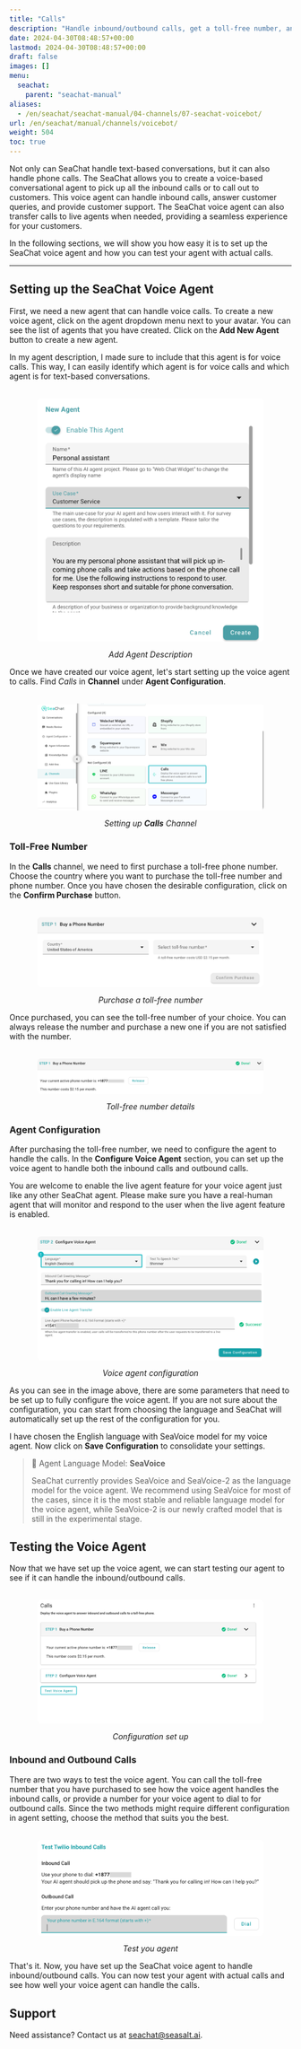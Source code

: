```yaml
---
title: "Calls"
description: "Handle inbound/outbound calls, get a toll-free number, and enable live transfers with  with SeaChat's voice agent."
date: 2024-04-30T08:48:57+00:00
lastmod: 2024-04-30T08:48:57+00:00
draft: false
images: []
menu:
  seachat:
    parent: "seachat-manual"
aliases:
  - /en/seachat/seachat-manual/04-channels/07-seachat-voicebot/
url: /en/seachat/manual/channels/voicebot/  
weight: 504
toc: true
---
```


Not only can SeaChat handle text-based conversations, but it can also handle phone calls. The SeaChat allows you to create a voice-based conversational agent to pick up all the inbound calls or to call out to customers. This voice agent can handle inbound calls, answer customer queries, and provide customer support. The SeaChat voice agent can also transfer calls to live agents when needed, providing a seamless experience for your customers. 

In the following sections, we will show you how easy it is to set up the SeaChat voice agent and how you can test your agent with actual calls.

---

## Setting up the SeaChat Voice Agent

First, we need a new agent that can handle voice calls. To create a new voice agent, click on the agent dropdown menu next to your avatar. You can see the list of agents that you have created. Click on the **Add New Agent** button to create a new agent. 

In my agent description, I made sure to include that this agent is for voice calls. This way, I can easily identify which agent is for voice calls and which agent is for text-based conversations.

<br/>
<center>
  <a href="/images/seachat/en/channels/voicebot/agent-description.png" style="height: 200px; width: 100%; height: 100%;display: flex; justify-content: center; align-items: center; overflow: hidden;" target="_blank">
<img width="80%" style="border-radius: 0.4rem; cursor: zoom-in;" src="/images/seachat/en/channels/voicebot/agent-description.png" alt="SeaChat | VoiceBot | Agent Description">
</a>

*Add Agent Description*
</center>

Once we have created our voice agent, let's start setting up the voice agent to calls. Find *Calls* in **Channel** under **Agent Configuration**. 

<br/>
<center>
  <a href="/images/seachat/en/channels/voicebot/choose-calls.png" style="height: 200px; width: 100%; height: 100%;display: flex; justify-content: center; align-items: center; overflow: hidden;" target="_blank">
<img width="80%" style="border-radius: 0.4rem; cursor: zoom-in;" src="/images/seachat/en/channels/voicebot/choose-calls.png" alt="SeaChat | Messenger | Choose Callee Agent">
</a>

*Setting up **Calls** Channel*
</center>

### Toll-Free Number

In the **Calls** channel, we need to first purchase a toll-free phone number. Choose the country where you want to purchase the toll-free number and phone number. Once you have chosen the desirable configuration,  click on the **Confirm Purchase** button.

<br/>
<center>
  <a href="/images/seachat/en/channels/voicebot/buy-a-number.png" style="height: 200px; width: 100%; height: 100%;display: flex; justify-content: center; align-items: center; overflow: hidden;" target="_blank">
<img width="80%" style="border-radius: 0.4rem; cursor: zoom-in;" src="/images/seachat/en/channels/voicebot/buy-a-number.png" alt="SeaChat | Messenger | Buy a Number">
</a>

*Purchase a toll-free number*
</center>

Once purchased, you can see the toll-free number of your choice. You can always release the number and purchase a new one if you are not satisfied with the number.

<br/>
<center>
  <a href="/images/seachat/en/channels/voicebot/toll-free-number.png" style="height: 200px; width: 100%; height: 100%;display: flex; justify-content: center; align-items: center; overflow: hidden;" target="_blank">
<img width="80%" style="border-radius: 0.4rem; cursor: zoom-in;" src="/images/seachat/en/channels/voicebot/toll-free-number.png" alt="SeaChat | Messenger | Toll Free Number">
</a>

*Toll-free number details*
</center>

### Agent Configuration

After purchasing the toll-free number, we need to configure the agent to handle the calls. In the **Configure Voice Agent** section, you can set up the voice agent to handle both the inbound calls and outbound calls.

You are welcome to enable the live agent feature for your voice agent just like any other SeaChat agent. Please make sure you have a real-human agent that will monitor and respond to the user when the live agent feature is enabled.

<br/>
<center>
  <a href="/images/seachat/en/channels/voicebot/configure-agent.png" style="height: 200px; width: 100%; height: 100%;display: flex; justify-content: center; align-items: center; overflow: hidden;" target="_blank">
<img width="80%" style="border-radius: 0.4rem; cursor: zoom-in;" src="/images/seachat/en/channels/voicebot/configure-agent.png" alt="SeaChat | Messenger | Agent Configuration">
</a>

*Voice agent configuration*
</center>

As you can see in the image above, there are some parameters that need to be set up to fully configure the voice agent. If you are not sure about the configuration, you can start from choosing the language and SeaChat will automatically set up the rest of the configuration for you.

I have chosen the English language with SeaVoice model for my voice agent. Now click on **Save Configuration** to consolidate your settings.

> :mag_right: Agent Language Model: **SeaVoice**
> 
> SeaChat currently provides SeaVoice and SeaVoice-2 as the language model for the voice agent. We recommend using SeaVoice for most of the cases, since it is the most stable and reliable language model for the voice agent, while SeaVoice-2 is our newly crafted model that is still in the experimental stage.

## Testing the Voice Agent

Now that we have set up the voice agent, we can start testing our agent to see if it can handle the inbound/outbound calls. 

<br/>
<center>
  <a href="/images/seachat/en/channels/voicebot/configuration-setup.png" style="height: 200px; width: 100%; height: 100%;display: flex; justify-content: center; align-items: center; overflow: hidden;" target="_blank">
<img width="80%" style="border-radius: 0.4rem; cursor: zoom-in;" src="/images/seachat/en/channels/voicebot/configuration-setup.png" alt="SeaChat | Messenger | Configuration Steps">
</a>

*Configuration set up*
</center>

### Inbound and Outbound Calls

There are two ways to test the voice agent. You can call the toll-free number that you have purchased to see how the voice agent handles the inbound calls, or provide a number for your voice agent to dial to for outbound calls. Since the two methods might require different configuration in agent setting, choose the method that suits you the best. 

<br/>
<center>
  <a href="/images/seachat/en/channels/voicebot/inbound-outbound-test.png" style="height: 200px; width: 100%; height: 100%;display: flex; justify-content: center; align-items: center; overflow: hidden;" target="_blank">
<img width="80%" style="border-radius: 0.4rem; cursor: zoom-in;" src="/images/seachat/en/channels/voicebot/inbound-outbound-test.png" alt="SeaChat | Messenger | Inbound/ Outbound Tests">
</a>

*Test you agent*
</center>

That's it. Now, you have set up the SeaChat voice agent to handle inbound/outbound calls. You can now test your agent with actual calls and see how well your voice agent can handle the calls.

## Support
Need assistance? Contact us at [seachat@seasalt.ai](mailto:seachat@seasalt.ai).